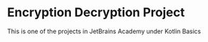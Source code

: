 # Encryption Decryption Project    
This is one of the projects in JetBrains Academy under Kotlin Basics


